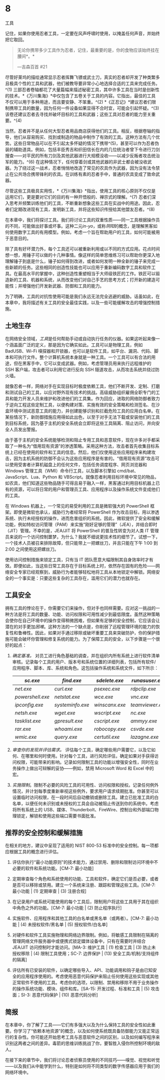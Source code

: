 # 8

工具

记住，如果你使用忍者工具，一定要在风声呼啸时使用，以掩盖任何声音，并始终把它取回。

> 无论你携带多少工具作为忍者，记住，最重要的是，你的食物应该始终挂在腰间*。*
> 
> —吉森百首 #21

尽管好莱坞的描绘通常显示忍者挥舞飞镖或武士刀，真实的忍者却开发了种类繁多且极具个性的工具和武器，他们被教导要非常小心地选择合适的工具来完成任务。^(1) 三部忍者卷轴都花了大量篇幅来描述秘密工具，其中许多工具在当时是创新性的技术。*《万川集海》*中仅包含了五卷关于工具的内容。它指出，最佳的工具不仅可以用于多种用途，而且要安静、不笨重。^(2) *《正忍记》*建议忍者们限制携带工具的数量，因为任何一件设备如果显得不合时宜，可能会引起怀疑。^(3) 该卷还建议忍者去寻找并破坏目标的工具和武器；这些工具对忍者的能力至关重要。^(4)

当然，忍者并不是从任何大型忍者用品商店获得他们的工具。相反，根据卷轴的指导，他们从容易购买、找到或制造的物品中制作了有效的工具。这种方法有几个优势。这些日常物品可以在不引起太多怀疑的情况下携带^(5)，甚至可以作为忍者伪装的辅助道具。例如，包括丰臣秀吉和织田信长在内的几位统治者曾下令进行刀剑搜查——对平民的所有刀剑及其他武器进行大规模没收——以减少反叛者攻击统治军的能力。^(6) 在这种情况下，任何穿着剑或其他武器的非武士都会被没收武器。为了绕过这一战术，忍者悄悄地改造了常见的农具作为武器，因为没有法令禁止在公共场合携带锋利的农具。在训练有素的忍者手中，普通的农具变成了致命武器。

尽管这些工具极具实用性，*《万川集海》*指出，使用工具的核心原则不仅仅是运用它们，更是要对它们的目的有一种开悟般的、禅宗式的理解。^(7) 忍者们深入思考并频繁训练他们的工具，不断重新想象这些工具在实战中的用途。因此，忍者们定期改进现有工具，发明新工具，并将这些知识传授给其他盟友忍者。^(8)

在本章中，我们将探讨工具。我们将讨论工具的双重性质——同一工具根据操作员的不同，可能做出好事或坏事。这种二元*in-yo*，或称*阴阳*的概念，是理解黑客如何使用数字工具的有用模型。例如，考虑一个旨在帮助用户的工具，如何可能被用于恶意目的。

除了具有好坏潜力外，每个工具还可以被重新利用或以不同的方式应用。花点时间想一想，用锤子可以做的十几种事情。像这样的简单思维练习可以帮助你更深入地理解锤子到底是什么，锤子如何得到改进，或者如何发明一种全新的锤子来完成一些新颖的任务。这些相同的创造性技能也可以应用于重新编码数字工具和软件工具。在最高水平的掌握中，这种创造性重塑相当于大师级铁匠的工作。铁匠可以锻造新的工具、机器和系统，从而改变他们对自己手艺的思考方式；打开新的建造可能性；并增强他们开发新武器、防御和工具的能力。

为了明确，工具的对抗性使用可能是我们永远无法完全逃避的威胁。话虽如此，在本章中，我将描述有关工具的安全最佳实践，以及一些可能缓解攻击的增强控制措施。

## 土地生存

在网络安全领域，*工具*是任何帮助手动或自动执行任务的仪器。如果这听起来像一个涵盖面广泛的定义，那是因为它确实如此。工具可以是物理工具，例如 BadUSB、Wi-Fi 嗅探器和开锁器，也可以是软件工具，如平台、漏洞、代码、脚本和可执行文件。整个计算机系统本身就是一种工具。一个工具可以有合法的用途，但在黑客手中，它可以变成武器。例如，考虑管理员用来执行远程维护的 SSH 客户端，攻击者可以利用它进行反向 SSH 隧道攻击，从而攻击系统并绕过防火墙。

就像忍者一样，网络对手在实现目标时极度依赖工具，他们不断开发、定制、打磨和测试自己的工具，以应对野外现有技术的挑战。高级威胁组织雇佣全职专门的工具和能力开发人员来维护和改进他们的工具集。作为回应，进取的网络防御者致力于逆向工程这些定制工具，以便构建对策、实施有效的安全策略和检测签名、在沙盒环境中测试恶意工具的能力，并创建能够识别和拦截危险工具的应用白名单。在某些情况下，新防御措施应用得如此出色，以至于对手无法下载或安装他们的工具到目标系统，因为基于主机的安全系统会立即将这些工具隔离、阻止访问，并向安全人员发出警报。

由于基于主机的安全系统能够检测和阻止专用工具和恶意软件，现在许多对手都采取了一种名为“借用现有资源”的渗透策略。采用这种方法，攻击者首先收集目标系统上已经在使用的软件和工具的信息。然后，他们仅使用这些应用程序来构建攻击，因为主机系统的防御不会认为这些应用程序是有害的。“借用现有资源”攻击可以使用受害者计算机磁盘上的任何文件，包括任务调度程序、网页浏览器和 Windows 管理工具（WMI）命令行工具，以及脚本引擎如 cmd/bat、JavaScript、Lua、Python 和 VBScript。就像忍者利用目标环境中常见的物品，如农具，他们知道这些物品随手可得且易于融入一样，黑客通过利用目标机器上已有的资源，可以将日常的用户和管理员工具、应用程序以及操作系统文件变成他们的工具。

在 Windows 机器上，一个常见的易受利用的工具是微软强大的 PowerShell 框架。即使是微软也承认，威胁行为者经常将 PowerShell 作为攻击目标，用以渗透系统、执行未经授权的操作，进而危害组织的系统。因此，微软提供了安全和缓解功能，例如特权访问管理（PAM）来实施“刚好足够的管理”（JEA），并结合即时（JIT）管理。不幸的是，JEA/JIT 将 PowerShell 的普及性转变为对人类 IT 管理员来说的一个访问控制噩梦。为什么？我就不细说更技术性的细节了。试想一下，一个技术人员被召来排除故障，但只能带上一把螺丝刀，并且只能在下午 1:00 到 2:00 之间使用这把螺丝刀。

使用访问控制措施来锁定工具，只有当 IT 团队愿意大幅限制其自身效率时才有效。即便如此，当这些日常工具存在于目标系统上时，依然存在固有的危险——网络安全专家已经观察到，威胁行为者能够轻松地将工具从本地锁定中解锁。网络安全的一个事实是：只要这些复杂的工具存在，滥用它们的潜力也就存在。

## 工具安全

拥有工具的悖论在于，你需要它们来操作，但对手也同样需要。应对这一挑战的一种方法是将工具的数量、功能、访问权限和可用性减少到最低限度。虽然这种策略会使你在自己环境中的操作变得稍微困难，但如果有足够的安全控制，它应该会让潜在的对手更加*困难*。这种方法的一个缺点是，你削弱了远程管理环境的能力的恢复性和鲁棒性。因此，如果对手通过移除或破坏重要工具来突破防护，你的保护措施可能会破坏你管理和修复系统的能力。为了保障工具的安全，以下步骤是一个很好的起点：

1.  *确定基准。* 对员工进行角色基础的调查，并在组织内所有系统上进行软件清单审核。记录每个工具的用户、版本号和系统位置的详细列表，包括所有软件/应用程序、脚本、库、系统和角色。这包括操作系统和系统文件，如下所示：

    | *sc.exe* | *find.exe* | *sdelete.exe* | *runasuser.exe* |
    | --- | --- | --- | --- |
    | *net.exe* | *curl.exe* | *psexec.exe* | *rdpclip.exe* |
    | *powershell.exe* | *netstat.exe* | *wce.exe* | *vnc.exe* |
    | *ipconfig.exe* | *systeminfo.exe* | *winscanx.exe* | *teamviewer.exe* |
    | *netsh.exe* | *wget.exe* | *wscript.exe* | *nc.exe* |
    | *tasklist.exe* | *gpresult.exe* | *cscript.exe* | *ammyy.exe* |
    | *rar.exe* | *whoami.exe* | *robocopy.exe* | *csvde.exe* |
    | *wmic.exe* | *query.exe* | *certutil.exe* | *lazagne.exe* |

1.  *审查你的发现并评估需求。* 评估每个工具，确定哪些用户需要它，以及它如何、在哪里和何时使用。针对每个工具，进行风险评估，确定如果对手获得访问权限，可能带来的影响。记录如何限制工具的功能以增强安全性，同时在业务操作上做出可辩解的妥协——例如，禁用 Microsoft Word 和 Excel 中的宏。

1.  *实施限制*。限制不必要的风险工具的可用性、访问权限和授权。记录任何例外情况，并计划每季度重新审视这些例外，要求用户请求续期批准。你甚至可以设置临时访问权限，在一段时间后自动撤销或删除工具。建立已批准工具的白名单，以便任何未识别或未授权的工具会自动被阻止传送到你的系统中。考虑将所有系统上的 USB、媒体、Thunderbolt、FireWire、控制台和外部端口物理锁定，解锁和使用这些端口需要书面批准。

## 推荐的安全控制和缓解措施

在相关的地方，建议中呈现了适用的 NIST 800-53 标准中的安全控制。每一项都应根据工具的概念进行评估。

1.  评估你执行“最小功能原则”的技术能力，通过禁用、删除和限制访问环境中不必要的软件和系统功能。[CM-7: 最小功能]

1.  定期审查每个角色和系统使用的功能、工具和软件，确定它们是否必要，或者是否可以移除或禁用。建立一个系统来注册、跟踪和管理这些工具。[CM-7: 最小功能 | (1) 定期审查 | (3) 注册合规]

1.  在记录用户或系统可能使用的每个工具后，限制用户将这些工具用于其在组织中角色之外的功能。[CM-7: 最小功能 | (2) 防止程序执行]

1.  实施软件、应用程序和其他工具的白名单或黑名单（或两者）。[CM-7: 最小功能 | (4) 未授权软件/黑名单 | (5) 授权软件/白名单]

1.  对硬件和软件工具实施物理和网络边界限制。例如，将敏感工具限制在隔离的管理网络文件服务器中或便携式锁定媒体设备中，只有在需要时并结合 JEA/JIT 访问控制时才能访问。[MA-3: 维护工具 | (1) 检查工具 | (3) 防止未授权移除 | (4) 限制工具使用；SC-7: 边界保护 | (13) 安全工具/机制/支持组件的隔离]

1.  评估所有已安装的软件，以确定哪些导入、API、功能调用和钩子是由已知安全的应用程序使用的。考虑使用恶意代码保护来阻止任何使用这些实现或其他正常软件不使用的工具。考虑你的选项，以限制、禁用和移除不用于业务操作的操作系统功能、模块、组件和库。[SA-15: 开发过程、标准和工具 | (5) 攻击面；SI-3: 恶意代码保护 | (10) 恶意代码分析]

## 简报

在本章中，你了解了工具——它们有多强大以及为什么保持工具的安全性如此重要。你学习了“依赖本地资源”的概念，以及如何使系统既具备防御能力又能正常运行的复杂性。你可能还开始思考工具与恶意软件之间的区别，以及如何编写程序来识别这两者之间的差异。毒箭的思维训练挑战了你，要智胜入侵你所控制环境的敌人。

在接下来的章节中，我们将讨论忍者侦察员使用的不同技巧——嗅觉、视觉和听觉——以及我们从中能学到什么，特别是如何将不同类型的数字传感器应用于我们的网络环境中。
